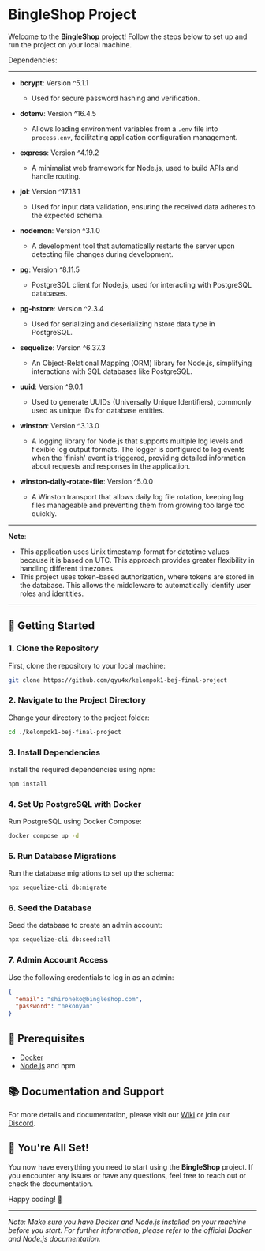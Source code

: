 # BingleShop Project

Welcome to the **BingleShop** project! Follow the steps below to set up and run the project on your local machine.

Dependencies:

---

- **bcrypt**: Version ^5.1.1
    - Used for secure password hashing and verification.

- **dotenv**: Version ^16.4.5
    - Allows loading environment variables from a `.env` file into `process.env`, facilitating application configuration management.

- **express**: Version ^4.19.2
    - A minimalist web framework for Node.js, used to build APIs and handle routing.

- **joi**: Version ^17.13.1
    - Used for input data validation, ensuring the received data adheres to the expected schema.

- **nodemon**: Version ^3.1.0
    - A development tool that automatically restarts the server upon detecting file changes during development.

- **pg**: Version ^8.11.5
    - PostgreSQL client for Node.js, used for interacting with PostgreSQL databases.

- **pg-hstore**: Version ^2.3.4
    - Used for serializing and deserializing hstore data type in PostgreSQL.

- **sequelize**: Version ^6.37.3
    - An Object-Relational Mapping (ORM) library for Node.js, simplifying interactions with SQL databases like PostgreSQL.

- **uuid**: Version ^9.0.1
    - Used to generate UUIDs (Universally Unique Identifiers), commonly used as unique IDs for database entities.

- **winston**: Version ^3.13.0
    - A logging library for Node.js that supports multiple log levels and flexible log output formats. The logger is configured to log events when the 'finish' event is triggered, providing detailed information about requests and responses in the application.

- **winston-daily-rotate-file**: Version ^5.0.0
    - A Winston transport that allows daily log file rotation, keeping log files manageable and preventing them from growing too large too quickly.

---

**Note**: 
- This application uses Unix timestamp format for datetime values because it is based on UTC. This approach provides greater flexibility in handling different timezones.
- This project uses token-based authorization, where tokens are stored in the database. This allows the middleware to automatically identify user roles and identities.

---

## 🚀 Getting Started

### 1. Clone the Repository

First, clone the repository to your local machine:

```sh
git clone https://github.com/qyu4x/kelompok1-bej-final-project 
```

### 2. Navigate to the Project Directory

Change your directory to the project folder:

```sh
cd ./kelompok1-bej-final-project 
```

### 3. Install Dependencies

Install the required dependencies using npm:

```sh
npm install 
```

### 4. Set Up PostgreSQL with Docker

Run PostgreSQL using Docker Compose:

```sh
docker compose up -d
```

### 5. Run Database Migrations

Run the database migrations to set up the schema:

```sh
npx sequelize-cli db:migrate
```

### 6. Seed the Database

Seed the database to create an admin account:

```sh
npx sequelize-cli db:seed:all 
```

### 7. Admin Account Access

Use the following credentials to log in as an admin:

```json
{
  "email": "shironeko@bingleshop.com",
  "password": "nekonyan"
}
```

## 📌 Prerequisites

- [Docker](https://www.docker.com/get-started)
- [Node.js](https://nodejs.org/) and npm

## 📚 Documentation and Support

For more details and documentation, please visit our [Wiki](https://github.com/qyu4x/kelompok1-bej-final-project/tree/main/docs/spec) or join our [Discord](https://discord.gg/qirayuki).

## 🎉 You're All Set!

You now have everything you need to start using the **BingleShop** project. If you encounter any issues or have any questions, feel free to reach out or check the documentation.

Happy coding! 🚀

---

*Note: Make sure you have Docker and Node.js installed on your machine before you start. For further information, please refer to the official Docker and Node.js documentation.*

